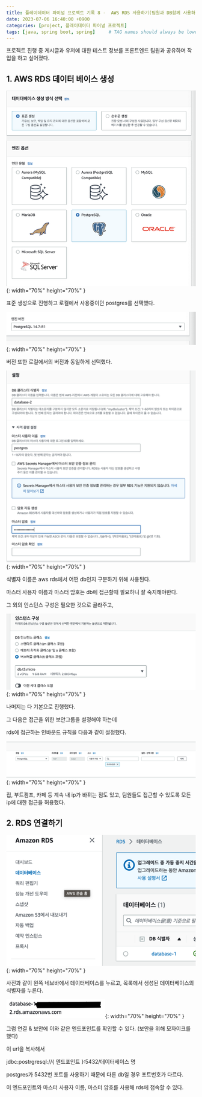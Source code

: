 ```yaml
---
title: 플레이데이터 파이널 프로젝트 기록 8 -  AWS RDS 사용하기(팀원과 DB함께 사용하기)
date: 2023-07-06 16:40:00 +0900
categories: [project, 플레이데이터 파이널 프로젝트]
tags: [java, spring boot, spring]     # TAG names should always be lowercase
---
```

프로젝트 진행 중 게시글과 유저에 대한 테스트 정보를 프론트엔드 팀원과 공유하며 작업을 하고 싶어졌다.

## 1. AWS RDS 데이터 베이스 생성

![인스턴스생성1](/assets/img/20230706_1.png){: width="70%" height="70%" }   

표준 생성으로 진행하고 로컬에서 사용중이던 postgres를 선택했다.

![인스턴스생성2](/assets/img/20230706_2.png){: width="70%" height="70%" }  

버전 또한 로컬에서의 버전과 동일하게 선택했다.

![인스턴스생성3](/assets/img/20230706_3.png){: width="70%" height="70%" }  

식별자 이름은 aws rds에서 어떤 db인지 구분하기 위해 사용된다.

마스터 사용자 이름과 마스터 암호는 db에 접근할때 필요하니 잘 숙지해야한다.

그 외의 인스턴스 구성은 필요한 것으로 골라주고,

![인스턴스생성4](/assets/img/20230706_4.png){: width="70%" height="70%" }  

나머지는 다 기본으로 진행했다.

그 다음은 접근을 위한 보안그룹을 설정해야 하는데

rds에 접근하는 인바운드 규칙을 다음과 같이 설정했다.

![인스턴스생성5](/assets/img/20230706_5.png){: width="70%" height="70%" }  

집, 부트캠프, 카페 등 계속 내 ip가 바뀌는 점도 있고, 팀원들도 접근할 수 있도록 모든 ip에 대한 접근을 허용했다.

## 2. RDS 연결하기

![인스턴스생성6](/assets/img/20230706_6.png){: width="70%" height="70%" }  

사진과 같이 왼쪽 네브바에서 데이터베이스를 누르고, 목록에서 생성된 데이터베이스의 식별자를 누른다.

![인스턴스생성7](/assets/img/20230706_7.png){: width="70%" height="70%" }  

그럼 연결 & 보안에 이와 같은 엔드포인트를 확인할 수 있다. (보안을 위해 모자이크를 했다)

이 url을 복사해서

jdbc:postrgresql://{ 엔드포인트 }:5432/데이터베이스 명

postgres가 5432번 포트를 사용하기 때문에 다른 db일 경우 포트번호가 다르다.

이 엔드포인트와 마스터 사용자 이름, 마스터 암호를 사용해 rds에 접속할 수 있다.